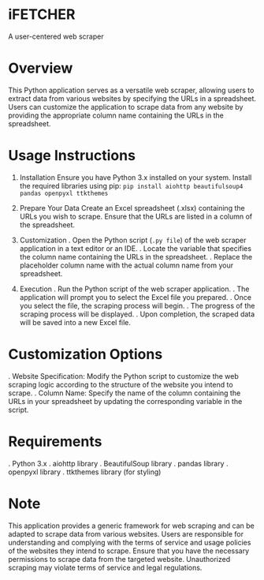 # iFETCHER
A user-centered web scraper

# Overview
This Python application serves as a versatile web scraper, allowing users to extract data from various websites by specifying the URLs in a spreadsheet. Users can customize the application to scrape data from any website by providing the appropriate column name containing the URLs in the spreadsheet.

# Usage Instructions
1. Installation
Ensure you have Python 3.x installed on your system.
Install the required libraries using pip:
`pip install aiohttp beautifulsoup4 pandas openpyxl ttkthemes`

2. Prepare Your Data
Create an Excel spreadsheet (.xlsx) containing the URLs you wish to scrape.
Ensure that the URLs are listed in a column of the spreadsheet.

3. Customization
. Open the Python script (`.py file`) of the web scraper application in a text editor or an IDE.
. Locate the variable that specifies the column name containing the URLs in the spreadsheet.
. Replace the placeholder column name with the actual column name from your spreadsheet.

4. Execution
. Run the Python script of the web scraper application.
. The application will prompt you to select the Excel file you prepared.
. Once you select the file, the scraping process will begin.
. The progress of the scraping process will be displayed.
. Upon completion, the scraped data will be saved into a new Excel file.

# Customization Options
. Website Specification: Modify the Python script to customize the web scraping logic according to the structure of the website you intend to scrape.
. Column Name: Specify the name of the column containing the URLs in your spreadsheet by updating the corresponding variable in the script.

# Requirements
. Python 3.x
. aiohttp library
. BeautifulSoup library
. pandas library
. openpyxl library
. ttkthemes library (for styling)

# Note
This application provides a generic framework for web scraping and can be adapted to scrape data from various websites.
Users are responsible for understanding and complying with the terms of service and usage policies of the websites they intend to scrape.
Ensure that you have the necessary permissions to scrape data from the targeted website. Unauthorized scraping may violate terms of service and legal regulations.
